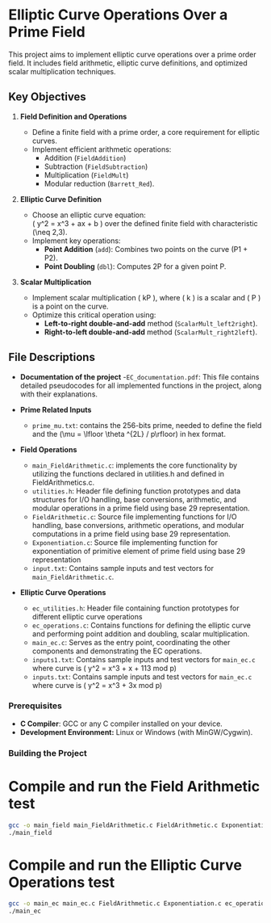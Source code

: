 # Elliptic Curve Operations Over a Prime Field

This project aims to implement elliptic curve operations over a prime order field. It includes field arithmetic, elliptic curve definitions, and optimized scalar multiplication techniques.

## Key Objectives

1. **Field Definition and Operations**  
   - Define a finite field with a prime order, a core requirement for elliptic curves.  
   - Implement efficient arithmetic operations: 
     - Addition (`FieldAddition`)
     - Subtraction (`FieldSubtraction`)
     - Multiplication (`FieldMult`)
     - Modular reduction (`Barrett_Red`).  

2. **Elliptic Curve Definition**  
   - Choose an elliptic curve equation:  
     \( y^2 = x^3 + ax + b \) over the defined finite field with characteristic \(\neq 2,3\).  
   - Implement key operations:
     - **Point Addition** (`add`): Combines two points on the curve (P1 + P2).  
     - **Point Doubling** (`dbl`): Computes 2P for a given point P.  

3. **Scalar Multiplication**  
   - Implement scalar multiplication \( kP \), where \( k \) is a scalar and \( P \) is a point on the curve.  
   - Optimize this critical operation using:  
     - **Left-to-right double-and-add** method (`ScalarMult_left2right`).  
     - **Right-to-left double-and-add** method (`ScalarMult_right2left`).  

## File Descriptions
- **Documentation of the project**
  -`EC_documentation.pdf`: This file contains detailed pseudocodes for all implemented functions in the project, along with their explanations.

- **Prime Related Inputs**
  - `prime_mu.txt`: contains the 256-bits prime, needed to define the field and the \(\mu = \lfloor \theta ^{2L} / p\rfloor\) in hex format.

- **Field Operations**
  - `main_FieldArithmetic.c`: implements the core functionality by utilizing the functions declared in
utilities.h and defined in FieldArithmetics.c.
  - `utilities.h`: Header file defining function prototypes and data structures for I/O handling, base
conversions, arithmetic, and modular operations in a prime field using base 29 representation.
  - `FieldArithmetic.c`: Source file implementing functions for I/O handling, base conversions, arithmetic
operations, and modular computations in a prime field using base 29 representation.
  - `Exponentiation.c`: Source file implementing function for exponentiation of primitive element of prime
field using base 29 representation
  - `input.txt`: Contains sample inputs and test vectors for `main_FieldArithmetic.c`.

- **Elliptic Curve Operations**
  - `ec_utilities.h`: Header file containing function prototypes for different elliptic curve operations
  - `ec_operations.c`: Contains functions for defining the elliptic curve and performing point addition and
doubling, scalar multiplication.
  - `main_ec.c`: Serves as the entry point, coordinating the other components and demonstrating the EC
operations.
  - `inputs1.txt`: Contains sample inputs and test vectors for `main_ec.c` where curve is  \( y^2 = x^3 + x + 113 mod p\)
  - `inputs.txt`: Contains sample inputs and test vectors for `main_ec.c` where curve is  \( y^2 = x^3 + 3x  mod p\)
    

### Prerequisites
- **C Compiler**: GCC or any C compiler installed on your device.  
- **Development Environment:** Linux or Windows (with MinGW/Cygwin).

  
### Building the Project
# Compile and run the Field Arithmetic test
```bash
gcc -o main_field main_FieldArithmetic.c FieldArithmetic.c Exponentiation.c
./main_field
```
# Compile and run the Elliptic Curve Operations test
```bash
gcc -o main_ec main_ec.c FieldArithmetic.c Exponentiation.c ec_operations.c
./main_ec
```



